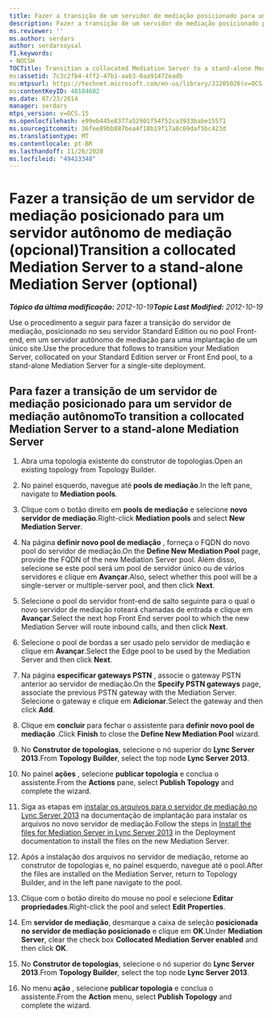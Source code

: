 ```yaml
---
title: Fazer a transição de um servidor de mediação posicionado para um servidor autônomo de mediação (opcional)
description: Fazer a transição de um servidor de mediação posicionado para um servidor de mediação autônomo (opcional).
ms.reviewer: ''
ms.author: serdars
author: serdarsoysal
f1.keywords:
- NOCSH
TOCTitle: Transition a collocated Mediation Server to a stand-alone Mediation Server (optional)
ms:assetid: 7c3c2fb4-4ff2-47b1-aab3-0aa91472eadb
ms:mtpsurl: https://technet.microsoft.com/en-us/library/JJ205026(v=OCS.15)
ms:contentKeyID: 48184602
ms.date: 07/23/2014
manager: serdars
mtps_version: v=OCS.15
ms.openlocfilehash: e99eb445e8377a52901f54f52ca3933babe15571
ms.sourcegitcommit: 36fee89bb887bea4f18b19f17a8c69daf5bc423d
ms.translationtype: MT
ms.contentlocale: pt-BR
ms.lasthandoff: 11/26/2020
ms.locfileid: "49423348"
---
```

# <a name="transition-a-collocated-mediation-server-to-a-stand-alone-mediation-server-optional"></a><span data-ttu-id="492cc-103">Fazer a transição de um servidor de mediação posicionado para um servidor autônomo de mediação (opcional)</span><span class="sxs-lookup"><span data-stu-id="492cc-103">Transition a collocated Mediation Server to a stand-alone Mediation Server (optional)</span></span>

<div data-xmlns="http://www.w3.org/1999/xhtml">

<div class="topic" data-xmlns="http://www.w3.org/1999/xhtml" data-msxsl="urn:schemas-microsoft-com:xslt" data-cs="https://msdn.microsoft.com/">

<div data-asp="https://msdn2.microsoft.com/asp">



</div>

<div id="mainSection">

<div id="mainBody"><span data-ttu-id="492cc-104">

<span> </span></span><span class="sxs-lookup"><span data-stu-id="492cc-104">

<span> </span></span></span>

<span data-ttu-id="492cc-105">_**Tópico da última modificação:** 2012-10-19_</span><span class="sxs-lookup"><span data-stu-id="492cc-105">_**Topic Last Modified:** 2012-10-19_</span></span>

<span data-ttu-id="492cc-106">Use o procedimento a seguir para fazer a transição do servidor de mediação, posicionado no seu servidor Standard Edition ou no pool Front-end, em um servidor autônomo de mediação para uma implantação de um único site.</span><span class="sxs-lookup"><span data-stu-id="492cc-106">Use the procedure that follows to transition your Mediation Server, collocated on your Standard Edition server or Front End pool, to a stand-alone Mediation Server for a single-site deployment.</span></span>

<div>

## <a name="to-transition-a-collocated-mediation-server-to-a-stand-alone-mediation-server"></a><span data-ttu-id="492cc-107">Para fazer a transição de um servidor de mediação posicionado para um servidor de mediação autônomo</span><span class="sxs-lookup"><span data-stu-id="492cc-107">To transition a collocated Mediation Server to a stand-alone Mediation Server</span></span>

1.  <span data-ttu-id="492cc-108">Abra uma topologia existente do construtor de topologias.</span><span class="sxs-lookup"><span data-stu-id="492cc-108">Open an existing topology from Topology Builder.</span></span>

2.  <span data-ttu-id="492cc-109">No painel esquerdo, navegue até **pools de mediação**.</span><span class="sxs-lookup"><span data-stu-id="492cc-109">In the left pane, navigate to **Mediation pools**.</span></span>

3.  <span data-ttu-id="492cc-110">Clique com o botão direito em **pools de mediação** e selecione **novo servidor de mediação**.</span><span class="sxs-lookup"><span data-stu-id="492cc-110">Right-click **Mediation pools** and select **New Mediation Server**.</span></span>

4.  <span data-ttu-id="492cc-111">Na página **definir novo pool de mediação** , forneça o FQDN do novo pool do servidor de mediação.</span><span class="sxs-lookup"><span data-stu-id="492cc-111">On the **Define New Mediation Pool** page, provide the FQDN of the new Mediation Server pool.</span></span> <span data-ttu-id="492cc-112">Além disso, selecione se este pool será um pool de servidor único ou de vários servidores e clique em **Avançar**.</span><span class="sxs-lookup"><span data-stu-id="492cc-112">Also, select whether this pool will be a single-server or multiple-server pool, and then click **Next**.</span></span>

5.  <span data-ttu-id="492cc-113">Selecione o pool do servidor front-end de salto seguinte para o qual o novo servidor de mediação roteará chamadas de entrada e clique em **Avançar**.</span><span class="sxs-lookup"><span data-stu-id="492cc-113">Select the next hop Front End server pool to which the new Mediation Server will route inbound calls, and then click **Next**.</span></span>

6.  <span data-ttu-id="492cc-114">Selecione o pool de bordas a ser usado pelo servidor de mediação e clique em **Avançar**.</span><span class="sxs-lookup"><span data-stu-id="492cc-114">Select the Edge pool to be used by the Mediation Server and then click **Next**.</span></span>

7.  <span data-ttu-id="492cc-115">Na página **especificar gateways PSTN** , associe o gateway PSTN anterior ao servidor de mediação.</span><span class="sxs-lookup"><span data-stu-id="492cc-115">On the **Specify PSTN gateways** page, associate the previous PSTN gateway with the Mediation Server.</span></span> <span data-ttu-id="492cc-116">Selecione o gateway e clique em **Adicionar**.</span><span class="sxs-lookup"><span data-stu-id="492cc-116">Select the gateway and then click **Add**.</span></span>

8.  <span data-ttu-id="492cc-117">Clique em **concluir** para fechar o assistente para **definir novo pool de mediação** .</span><span class="sxs-lookup"><span data-stu-id="492cc-117">Click **Finish** to close the **Define New Mediation Pool** wizard.</span></span>

9.  <span data-ttu-id="492cc-118">No **Construtor de topologias**, selecione o nó superior do **Lync Server 2013**.</span><span class="sxs-lookup"><span data-stu-id="492cc-118">From **Topology Builder**, select the top node **Lync Server 2013**.</span></span>

10. <span data-ttu-id="492cc-119">No painel **ações** , selecione **publicar topologia** e conclua o assistente.</span><span class="sxs-lookup"><span data-stu-id="492cc-119">From the **Actions** pane, select **Publish Topology** and complete the wizard.</span></span>

11. <span data-ttu-id="492cc-120">Siga as etapas em [instalar os arquivos para o servidor de mediação no Lync Server 2013](lync-server-2013-install-the-files-for-mediation-server.md) na documentação de implantação para instalar os arquivos no novo servidor de mediação.</span><span class="sxs-lookup"><span data-stu-id="492cc-120">Follow the steps in [Install the files for Mediation Server in Lync Server 2013](lync-server-2013-install-the-files-for-mediation-server.md) in the Deployment documentation to install the files on the new Mediation Server.</span></span>

12. <span data-ttu-id="492cc-121">Após a instalação dos arquivos no servidor de mediação, retorne ao construtor de topologias e, no painel esquerdo, navegue até o pool.</span><span class="sxs-lookup"><span data-stu-id="492cc-121">After the files are installed on the Mediation Server, return to Topology Builder, and in the left pane navigate to the pool.</span></span>

13. <span data-ttu-id="492cc-122">Clique com o botão direito do mouse no pool e selecione **Editar propriedades**.</span><span class="sxs-lookup"><span data-stu-id="492cc-122">Right-click the pool and select **Edit Properties**.</span></span>

14. <span data-ttu-id="492cc-123">Em **servidor de mediação**, desmarque a caixa de seleção **posicionada no servidor de mediação posicionado** e clique em **OK**.</span><span class="sxs-lookup"><span data-stu-id="492cc-123">Under **Mediation Server**, clear the check box **Collocated Mediation Server enabled** and then click **OK**.</span></span>

15. <span data-ttu-id="492cc-124">No **Construtor de topologias**, selecione o nó superior do **Lync Server 2013**.</span><span class="sxs-lookup"><span data-stu-id="492cc-124">From **Topology Builder**, select the top node **Lync Server 2013**.</span></span>

16. <span data-ttu-id="492cc-125">No menu **ação** , selecione **publicar topologia** e conclua o assistente.</span><span class="sxs-lookup"><span data-stu-id="492cc-125">From the **Action** menu, select **Publish Topology** and complete the wizard.</span></span>

<span data-ttu-id="492cc-126"></div>

</div>

<span> </span>

</div>

</div>

</span><span class="sxs-lookup"><span data-stu-id="492cc-126"></div>

</div>

<span> </span>

</div>

</div>

</span></span></div>

